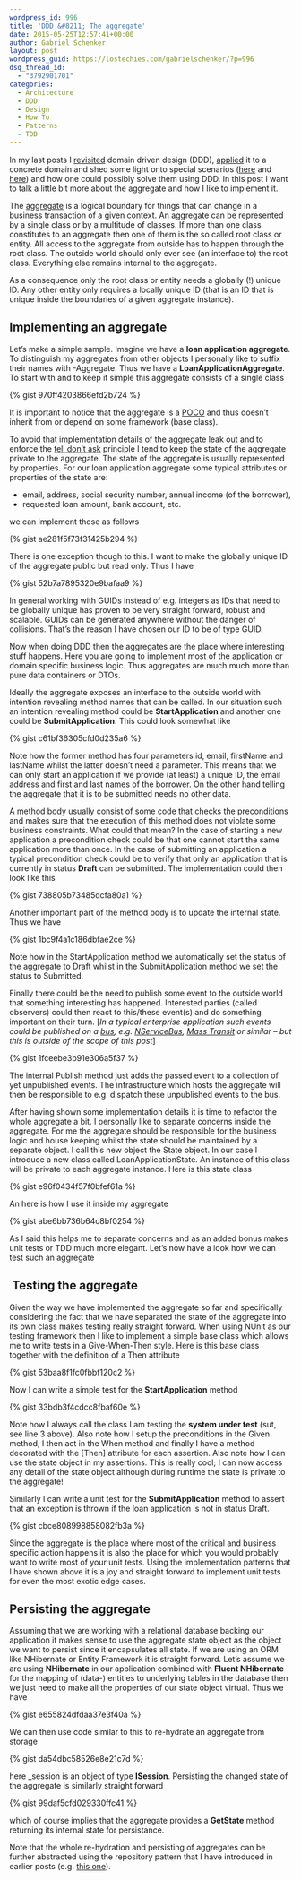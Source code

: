 ```yaml
---
wordpress_id: 996
title: 'DDD &#8211; The aggregate'
date: 2015-05-25T12:57:41+00:00
author: Gabriel Schenker
layout: post
wordpress_guid: https://lostechies.com/gabrielschenker/?p=996
dsq_thread_id:
  - "3792901701"
categories:
  - Architecture
  - DDD
  - Design
  - How To
  - Patterns
  - TDD
---
```

In my last posts I [revisited](https://lostechies.com/gabrielschenker/2015/04/16/ddd-revisited/ "DDD revisited") domain driven design (DDD), [applied](https://lostechies.com/gabrielschenker/2015/04/28/ddd-applied/ "DDD applied") it to a concrete domain and shed some light onto special scenarios ([here](https://lostechies.com/gabrielschenker/2015/05/07/ddd-special-scenarios-part-1/ "DDD – Special scenarios, part 1") and [here](https://lostechies.com/gabrielschenker/2015/05/11/ddd-special-scenarios-part-2/ "DDD – Special scenarios, part 2")) and how one could possibly solve them using DDD. In this post I want to talk a little bit more about the aggregate and how I like to implement it.

The [aggregate](http://martinfowler.com/bliki/DDD_Aggregate.html) is a logical boundary for things that can change in a business transaction of a given context. An aggregate can be represented by a single class or by a multitude of classes. If more than one class constitutes to an aggregate then one of them is the so called root class or entity. All access to the aggregate from outside has to happen through the root class. The outside world should only ever see (an interface to) the root class. Everything else remains internal to the aggregate.

As a consequence only the root class or entity needs a globally (!) unique ID. Any other entity only requires a locally unique ID (that is an ID that is unique inside the boundaries of a given aggregate instance).

## Implementing an aggregate

Let&#8217;s make a simple sample. Imagine we have a **loan application aggregate**. To distinguish my aggregates from other objects I personally like to suffix their names with -Aggregate. Thus we have a **LoanApplicationAggregate**. To start with and to keep it simple this aggregate consists of a single class

{% gist 970ff4203866efd2b724 %}

It is important to notice that the aggregate is a [POCO](http://en.wikipedia.org/wiki/Plain_Old_CLR_Object) and thus doesn&#8217;t inherit from or depend on some framework (base class).

To avoid that implementation details of the aggregate leak out and to enforce the [tell don&#8217;t ask](http://martinfowler.com/bliki/TellDontAsk.html) principle I tend to keep the state of the aggregate private to the aggregate. The state of the aggregate is usually represented by properties. For our loan application aggregate some typical attributes or properties of the state are:

  * email, address, social security number, annual income (of the borrower),
  * requested loan amount, bank account, etc.

we can implement those as follows

{% gist ae281f5f73f31425b294 %}

There is one exception though to this. I want to make the globally unique ID of the aggregate public but read only. Thus I have

{% gist 52b7a7895320e9bafaa9 %}

In general working with GUIDs instead of e.g. integers as IDs that need to be globally unique has proven to be very straight forward, robust and scalable. GUIDs can be generated anywhere without the danger of collisions. That&#8217;s the reason I have chosen our ID to be of type GUID.

Now when doing DDD then the aggregates are the place where interesting stuff happens. Here you are going to implement most of the application or domain specific business logic. Thus aggregates are much much more than pure data containers or DTOs.

Ideally the aggregate exposes an interface to the outside world with intention revealing method names that can be called. In our situation such an intention revealing method could be **StartApplication** and another one could be **SubmitApplication**. This could look somewhat like

{% gist c61bf36305cfd0d235a6 %}

Note how the former method has four parameters id, email, firstName and lastName whilst the latter doesn&#8217;t need a parameter. This means that we can only start an application if we provide (at least) a unique ID, the email address and first and last names of the borrower. On the other hand telling the aggregate that it is to be submitted needs no other data.

A method body usually consist of some code that checks the preconditions and makes sure that the execution of this method does not violate some business constraints. What could that mean? In the case of starting a new application a precondition check could be that one cannot start the same application more than once. In the case of submitting an application a typical precondition check could be to verify that only an application that is currently in status **Draft** can be submitted. The implementation could then look like this

{% gist 738805b73485dcfa80a1 %}

Another important part of the method body is to update the internal state. Thus we have

{% gist 1bc9f4a1c186dbfae2ce %}

Note how in the StartApplication method we automatically set the status of the aggregate to Draft whilst in the SubmitApplication method we set the status to Submitted.

Finally there could be the need to publish some event to the outside world that something interesting has happened. Interested parties (called observers) could then react to this/these event(s) and do something important on their turn. [_In a typical enterprise application such events could be published on a [bus](http://en.wikipedia.org/wiki/Enterprise_service_bus), e.g. [NServiceBus](http://particular.net/nservicebus), [Mass Transit](http://masstransit-project.com/) or similar &#8211; but this is outside of the scope of this post_]

{% gist 1fceebe3b91e306a5f37 %}

The internal Publish method just adds the passed event to a collection of yet unpublished events. The infrastructure which hosts the aggregate will then be responsible to e.g. dispatch these unpublished events to the bus.

After having shown some implementation details it is time to refactor the whole aggregate a bit. I personally like to separate concerns inside the aggregate. For me the aggregate should be responsible for the business logic and house keeping whilst the state should be maintained by a separate object. I call this new object the State object. In our case I introduce a new class called LoanApplicationState. An instance of this class will be private to each aggregate instance. Here is this state class

{% gist e96f0434f57f0bfef61a %}

An here is how I use it inside my aggregate

{% gist abe6bb736b64c8bf0254 %}

As I said this helps me to separate concerns and as an added bonus makes unit tests or TDD much more elegant. Let&#8217;s now have a look how we can test such an aggregate

##  Testing the aggregate

Given the way we have implemented the aggregate so far and specifically considering the fact that we have separated the state of the aggregate into its own class makes testing really straight forward. When using NUnit as our testing framework then I like to implement a simple base class which allows me to write tests in a Give-When-Then style. Here is this base class together with the definition of a Then attribute

{% gist 53baa8f1fc0fbbf120c2 %}

Now I can write a simple test for the **StartApplication** method

{% gist 33bdb3f4cdcc8fbaf60e %}

Note how I always call the class I am testing the **system under test** (sut, see line 3 above). Also note how I setup the preconditions in the Given method, I then act in the When method and finally I have a method decorated with the [Then] attribute for each assertion. Also note how I can use the state object in my assertions. This is really cool; I can now access any detail of the state object although during runtime the state is private to the aggregate!

Similarly I can write a unit test for the **SubmitApplication** method to assert that an exception is thrown if the loan application is not in status Draft.

{% gist cbce808998858082fb3a %}

Since the aggregate is the place where most of the critical and business specific action happens it is also the place for which you would probably want to write most of your unit tests. Using the implementation patterns that I have shown above it is a joy and straight forward to implement unit tests for even the most exotic edge cases.

## Persisting the aggregate

Assuming that we are working with a relational database backing our application it makes sense to use the aggregate state object as the object we want to persist since it encapsulates all state. If we are using an ORM like NHibernate or Entity Framework it is straight forward. Let&#8217;s assume we are using **NHibernate** in our application combined with **Fluent NHibernate** for the mapping of (data-) entities to underlying tables in the database then we just need to make all the properties of our state object virtual. Thus we have

{% gist e655824dfdaa37e3f40a %}

We can then use code similar to this to re-hydrate an aggregate from storage

{% gist da54dbc58526e8e21c7d %}

here _session is an object of type **ISession**. Persisting the changed state of the aggregate is similarly straight forward

{% gist 99daf5cfd029330ffc41 %}

which of course implies that the aggregate provides a **GetState** method returning its internal state for persistance.

Note that the whole re-hydration and persisting of aggregates can be further abstracted using the repository pattern that I have introduced in earlier posts (e.g. [this one](https://lostechies.com/gabrielschenker/2015/04/28/ddd-applied/ "DDD applied")).